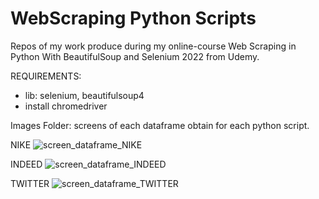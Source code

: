 # WebScraping Python Scripts 
Repos of my work produce during my online-course Web Scraping in Python With BeautifulSoup and Selenium 2022 from Udemy.

REQUIREMENTS: 
- lib: selenium, beautifulsoup4
- install chromedriver 

Images Folder: screens of each dataframe obtain for each python script.

NIKE
![screen_dataframe_NIKE](https://user-images.githubusercontent.com/97626420/191872959-7874a3f9-3b16-4628-8783-6306d9d35dec.jpg)

INDEED
![screen_dataframe_INDEED](https://user-images.githubusercontent.com/97626420/191872896-1d8bb0dc-9c5a-4475-935f-d1232f8f9ceb.jpg)

TWITTER
![screen_dataframe_TWITTER](https://user-images.githubusercontent.com/97626420/191872901-75208640-29b4-4f63-9c64-2edf68d4b1c8.jpg)
